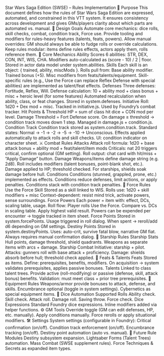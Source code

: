Star Wars Saga Edition (SWSE) – Rules Implementation
📖 Purpose
This document defines how the rules of Star Wars Saga Edition are expressed, automated, and constrained in this VTT system. It ensures consistency across development and gives GMs/players clarity about which parts are automated vs. manual.
🎯 Design Goals
Automate core mechanics: dice rolls, skill checks, combat, condition track, Force use.
Provide tooling and modifiers for rules-heavy features (talents, feats, powers).
Allow manual overrides: GM should always be able to fudge rolls or override calculations.
Keep rules modular: items define rules effects, actors apply them, rolls reference them.
🧩 Core Mechanics
Ability Scores
6 abilities: STR, DEX, CON, INT, WIS, CHA.
Modifiers auto-calculated as (score - 10) / 2 | floor.
Stored in actor data model under system.abilities.
Skills
Each skill is an object: { trained, ability, miscMods }.
Rolls pull from:
Base ability modifier.
Trained bonus (+5).
Misc modifiers from feats/talents/equipment.
Skill-specific rules (e.g., Use the Force can replace Reflex Defense with special abilities) are implemented as talent/feat effects.
Defenses
Three defenses: Fortitude, Reflex, Will.
Defense calculation:
10 + ability mod + class bonus + misc + heroic level (for some features)
Automated recalculation when ability, class, or feat changes.
Stored in system.defenses.
Initiative
Roll: 1d20 + Dex mod + misc.
Tracked in initiative.js.
Used by Foundry’s combat tracker.
Hit Points & Threshold
HP = sum of class hit dice + CON mod per level.
Damage Threshold = Fort Defense score.
On damage ≥ threshold → condition track moves down 1 step.
Managed in damage.js + condition.js.
Condition Track
Condition track stored as system.condition.track.
Standard states: Normal → -1 → -2 → -5 → -10 → Unconscious.
Effects applied automatically to attack rolls and skill checks.
UI: condition indicator on character sheet.
⚔️ Combat Rules
Attacks
Attack roll formula:
1d20 + base attack bonus + ability mod + feat/talent/item mods
Criticals: nat 20 triggers critical, confirm optional (GM setting).
Roll output: chat card with hit/miss + “Apply Damage” button.
Damage
Weapons/items define damage string (e.g. 2d8).
Roll includes modifiers (talent bonuses, point-blank shot, etc.).
Damage applied to HP; threshold checked.
For starships, shields soak damage before hull.
Conditions
Conditions (stunned, grappled, prone, etc.) implemented as effects.
Conditions reduce defenses, limit actions, or apply penalties.
Conditions stack with condition track penalties.
🌌 Force Rules
Use the Force Skill
Stored as a skill linked to WIS.
Rolls use:
1d20 + skill modifiers + misc
Context-dependent: resist mind trick, activate powers, sense surroundings.
Force Powers
Each power = item with: effect, DCs, scaling table, usage.
Roll flow:
Player rolls Use the Force.
Compare vs. DCs in scaling table.
Apply highest valid result.
Powers can be expended per encounter → toggle tracked in item sheet.
Force Points
Stored in system.forcePoints.
Usage triggered in roll dialog.
When spent → reroll/add d6 depending on GM settings.
Destiny Points
Stored in system.destinyPoints.
Uses: auto-crit, survive fatal blow, narrative GM fiat.
Always requires manual confirmation dialog.
🚀 Starship Rules
Starship Stats
Hull points, damage threshold, shield quadrants.
Weapons as separate items with arcs + damage.
Starship Combat
Initiative: starship + pilot.
Attacks: gunners roll with base attack + proficiency.
Damage: shields absorb before hull; threshold check applied.
🎒 Feats & Talents
Feats
Stored as items.
Define: prerequisites, benefits, modifiers.
On acquisition → system validates prerequisites, applies passive bonuses.
Talents
Linked to class talent trees.
Provide active (roll-modifying) or passive (defense, skill, attack bonus) benefits.
Validation: must meet class + prior tree prerequisites.
🧰 Equipment Rules
Weapons/armor provide bonuses to attack, defense, and skills.
Encumbrance optional (toggle in system settings).
Cybernetics as special equipment items.
🎲 Dice Automation
Supported Rolls
Ability check.
Skill check.
Attack roll.
Damage roll.
Saving throw.
Force check.
Dice Expressions
Standard Foundry dice expressions.
Inline modifiers added via helper functions.
⚙️ GM Tools
Override toggle (GM can edit defenses, HP, etc. manually).
Apply conditions manually.
Force rerolls or apply situational modifiers.
🛠️ Settings
System settings (configurable in Foundry):
Critical confirmation (on/off).
Condition track enforcement (on/off).
Encumbrance tracking (on/off).
Destiny point automation (auto vs. manual).
🔮 Future Rule Modules
Destiny subsystem expansion.
Lightsaber Forms (Talent Trees) automation.
Mass Combat (SWSE supplement rules).
Force Techniques & Secrets as expanded item types.

